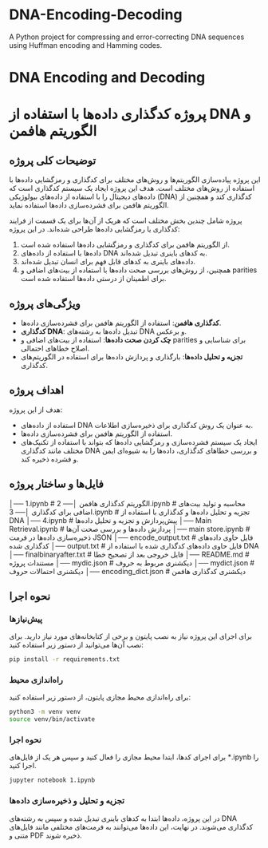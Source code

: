 # DNA-Encoding-Decoding
 A Python project for compressing and error-correcting DNA sequences using Huffman encoding and Hamming codes.
# DNA Encoding and Decoding
# پروژه کدگذاری داده‌ها با استفاده از DNA و الگوریتم هافمن

## توضیحات کلی پروژه
این پروژه پیاده‌سازی الگوریتم‌ها و روش‌های مختلف برای کدگذاری و رمزگشایی داده‌ها با استفاده از روش‌های مختلف است. هدف این پروژه ایجاد یک سیستم کدگذاری است که داده‌های دیجیتال را با استفاده از داده‌های بیولوژیکی (DNA) کدگذاری کند و همچنین از الگوریتم هافمن برای فشرده‌سازی داده‌ها استفاده نماید.

پروژه شامل چندین بخش مختلف است که هریک از آن‌ها برای یک قسمت از فرایند کدگذاری یا رمزگشایی داده‌ها طراحی شده‌اند. در این پروژه:
1. از الگوریتم هافمن برای کدگذاری و رمزگشایی داده‌ها استفاده شده است.
2. داده‌ها با استفاده از داده‌های DNA به کدهای باینری تبدیل شده‌اند.
3. داده‌های باینری به کدهای قابل فهم برای انسان تبدیل شده‌اند.
4. همچنین، از روش‌های بررسی صحت داده‌ها با استفاده از بیت‌های اضافی و parities برای اطمینان از درستی داده‌ها استفاده شده است.

## ویژگی‌های پروژه
- **کدگذاری هافمن**: استفاده از الگوریتم هافمن برای فشرده‌سازی داده‌ها.
- **کدگذاری DNA**: تبدیل داده‌ها به رشته‌های DNA و برعکس.
- **چک کردن صحت داده‌ها**: استفاده از بیت‌های اضافی و parities برای شناسایی و اصلاح خطاهای احتمالی.
- **تجزیه و تحلیل داده‌ها**: بارگذاری و پردازش داده‌ها برای استفاده در الگوریتم‌های کدگذاری.

## اهداف پروژه
هدف از این پروژه:
- استفاده از داده‌های DNA به عنوان یک روش کدگذاری برای ذخیره‌سازی اطلاعات.
- استفاده از الگوریتم هافمن برای فشرده‌سازی داده‌ها.
- ایجاد یک سیستم فشرده‌سازی و رمزگشایی داده‌ها که بتواند با استفاده از تکنیک‌های مختلف مانند کدگذاری DNA و بررسی خطاهای کدگذاری، داده‌ها را به شیوه‌ای ایمن و فشرده ذخیره کند.

## فایل‌ها و ساختار پروژه

│── 1.ipynb # الگوریتم کدگذاری هافمن
│── 2.ipynb # محاسبه و تولید بیت‌های اضافی برای کدگذاری
│── 3.ipynb # تجزیه و تحلیل داده‌ها و کدگذاری با استفاده از DNA
│── 4.ipynb # پیش‌پردازش و تجزیه و تحلیل داده‌ها
│── Main Retrieval.ipynb # پردازش داده‌ها و بررسی صحت آن‌ها
│── main store.ipynb # ذخیره‌سازی داده‌ها در فرمت JSON
│── encode_output.txt # فایل حاوی داده‌های کدگذاری شده
│── output.txt # فایل حاوی داده‌های کدگذاری شده با استفاده از DNA
│── finalbinaryafter.txt # فایل خروجی بعد از تصحیح خطا
│── README.md # مستندات پروژه
│── mydic.json # دیکشنری مربوط به حروف
│── mydict.json # دیکشنری احتمالات حروف
│── encoding_dict.json # دیکشنری کدگذاری هافمن

## نحوه اجرا

### پیش‌نیازها
برای اجرای این پروژه نیاز به نصب پایتون و برخی از کتابخانه‌های مورد نیاز دارید. برای نصب آن‌ها می‌توانید از دستور زیر استفاده کنید:

```bash
pip install -r requirements.txt
```

### راه‌اندازی محیط
برای راه‌اندازی محیط مجازی پایتون، از دستور زیر استفاده کنید:

```bash
python3 -m venv venv
source venv/bin/activate
```

### نحوه اجرا
برای اجرای کدها، ابتدا محیط مجازی را فعال کنید و سپس هر یک از فایل‌های *.ipynb را اجرا کنید.

```bash
jupyter notebook 1.ipynb
```

### تجزیه و تحلیل و ذخیره‌سازی داده‌ها
در این پروژه، داده‌ها ابتدا به کدهای باینری تبدیل شده و سپس به رشته‌های DNA کدگذاری می‌شوند. در نهایت، این داده‌ها می‌توانند به فرمت‌های مختلفی مانند فایل‌های متنی و PDF ذخیره شوند.
